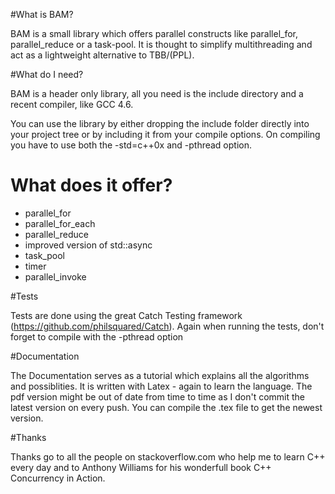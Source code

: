 #What is BAM?

BAM is a small library which offers parallel constructs like parallel_for, parallel_reduce or a task-pool.
It is thought to simplify multithreading and act as a lightweight alternative to TBB/(PPL). 

#What do I need?

BAM is a header only library, all you need is the include directory and a recent compiler, like GCC 4.6.

You can use the library by either dropping the include folder directly into your project tree or by including it from your compile options.
On compiling you have to use both the -std=c++0x and -pthread option.

# What does it offer?

 - parallel_for
 - parallel_for_each
 - parallel_reduce
 - improved version of std::async
 - task_pool
 - timer
 - parallel_invoke

#Tests

Tests are done using the great Catch Testing framework (https://github.com/philsquared/Catch). Again when running the tests, don't forget to compile with the -pthread option

#Documentation

The Documentation serves as a tutorial which explains all the algorithms and possiblities. It is written with Latex - again to learn the language. The pdf version might be out of date from time to time as I don't commit the latest version on every push. You can compile the .tex file to get the newest version.

#Thanks

Thanks go to all the people on stackoverflow.com who help me to learn C++ every day and to Anthony Williams for his wonderfull book C++ Concurrency in Action.
